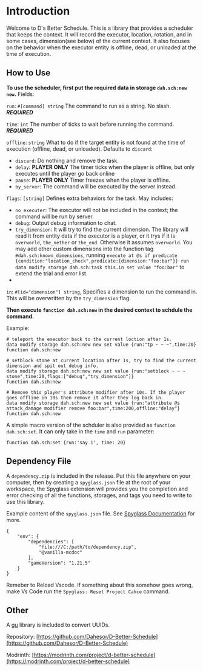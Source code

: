 # Introduction

Welcome to D's Better Schedule. This is a library that provides a scheduler that keeps the context.
It will record the executor, location, rotation, and in some cases, dimension(see below) of the current context.
It also focuses on the behavior when the executor entity is offline, dead, or unloaded at the time of execution.

## How to Use

**To use the scheduler, first put the required data in storage `dah.sch:new new`.** Fields:

`run`: `#[command] string` The command to run as a string. No slash. ***REQUIRED***

`time`: `int` The number of ticks to wait before running the command. ***REQUIRED***

`offline`: `string`
What to do if the target entity is not found at the time of execution (offline, dead, or unloaded). Defaults to `discard`:
 * `discard`: Do nothing and remove the task.
 * `delay`: **PLAYER ONLY** The timer ticks when the player is offline, but only executes until the player go back online
 * `pause`: **PLAYER ONLY** Timer freezes when the player is offline.
 * `by_server`: The command will be executed by the server instead.

`flags`: `[string]` Defines extra behaviors for the task. May includes:

 * `no_executer`: The executor will not be included in the context; the command will be run by server.
 * `debug`: Output debug information to chat.
 * `try_dimension`: It will try to find the current dimension. The library will read it from entity data if the executor is a player, or it trys if it is `overworld`, `the_nether` or `the_end`. Otherwise it assumes `overworld`. You may add other custom dimensions into the function tag `#dah.sch:known_dimensions`, running `execute at @s if predicate {condition:"location_check",predicate:{dimension:"foo:bar"}} run data modify storage dah.sch:task this.in set value "foo:bar"` to extend the trial and error list.
 *
`in`: `#[id="dimension"] string`,
Specifies a dimension to run the command in. This will be overwritten by the `try_dimension` flag.

**Then execute `function dah.sch:new` in the desired context to schdule the command.**

Example:
```
# teleport the executor back to the current loction after 1s.
data modify storage dah.sch:new new set value {run:"tp ~ ~ ~",time:20}
function dah.sch:new

# setblock stone at current location after 1s, try to find the current dimension and spit out debug info.
data modify storage dah.sch:new new set value {run:"setblock ~ ~ ~ stone",time:20,flags:["debug","try_dimension"]}
function dah.sch:new

# Remove this player's attribute modifier after 10s. If the player goes offline in 10s then remove it after they log back in.
data modify storage dah.sch:new new set value {run:"attribute @s attack_damage modifier remove foo:bar",time:200,offline:"delay"}
function dah.sch:new
```

A simple macro version of the schduler is also provided as `function dah.sch:set`. It can only take in the `time` and `run` parameter:
```
function dah.sch:set {run:'say 1', time: 20}
```

## Dependency File

A `dependency.zip` is included in the release. Put this file anywhere on your computer, then by creating a `spyglass.json` file at the root of your workspace, the Spyglass extension will provides you the completion and error checking of all the functions, storages, and tags you need to write to use this library.

Example content of the `spyglass.json` file. See [Spyglass Documentation](https://spyglassmc.com/user/config.html) for more.
```
{
	"env": {
		"dependencies": [
			"file:///C:/path/to/dependency.zip",
			"@vanilla-mcdoc"
		],
		"gameVersion": "1.21.5"
	}
}
```
Remeber to Reload Vscode. If something about this somehow goes wrong, make Vs Code run the `Spyglass: Reset Project Cahce` command.

## Other

A [gu](https://github.com/gibbsly/gu) library is included to convert UUIDs.

Repository: [https://github.com/Dahesor/D-Better-Schedule](https://github.com/Dahesor/D-Better-Schedule)

Modrinth: [https://modrinth.com/project/d-better-schedule](https://modrinth.com/project/d-better-schedule)
